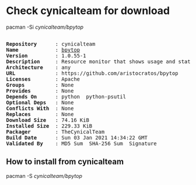 # Check cynicalteam for download

pacman -Si *cynicalteam/bpytop*

<div class="highlight"><pre class="highlight"><text>
<b>Repository</b>      : cynicalteam
<b>Name</b>            : <a href="../../x86_64/bpytop-1.0.55-1-any.pkg.tar.zst">bpytop</a>
<b>Version</b>         : 1.0.55-1
<b>Description</b>     : Resource monitor that shows usage and stats for processor, memory, disks, network and processes
<b>Architecture</b>    : any
<b>URL</b>             : https://github.com/aristocratos/bpytop
<b>Licenses</b>        : Apache
<b>Groups</b>          : None
<b>Provides</b>        : None
<b>Depends On</b>      : python  python-psutil
<b>Optional Deps</b>   : None
<b>Conflicts With</b>  : None
<b>Replaces</b>        : None
<b>Download Size</b>   : 74.16 KiB
<b>Installed Size</b>  : 229.33 KiB
<b>Packager</b>        : TheCynicalTeam <wayne6324@gmail.com>
<b>Build Date</b>      : Sun 03 Jan 2021 14:34:22 GMT
<b>Validated By</b>    : MD5 Sum  SHA-256 Sum  Signature
</text></pre></div>

## How to install from cynicalteam

pacman -S *cynicalteam/bpytop*
